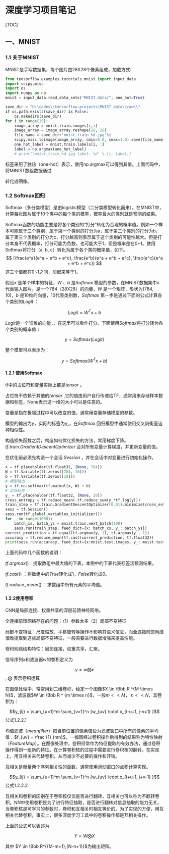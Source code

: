 # 深度学习项目笔记

[TOC]

## 一、MNIST

### 1.1 关于MNIST

MNIST是手写数据集，每个图片由28X28个像素组成，加载方式:

```python
from tensorflow.examples.tutorials.mnist import input_data
import scipy.misc
import os
import numpy as np
mnist = input_data.read_data_sets("MNIST_data/", one_hot=True)

save_dir = "D:\codes\\tensorflow-projects\MNIST_data\\raw\\"
if os.path.exists(save_dir) is False:
    os.makedirs(save_dir)
for i in range(20):
    image_array = mnist.train.images[i,:]
    image_array = image_array.reshape(28, 28)
    file_name = save_dir+'mnist_train_%d.jpg'%i
    scipy.misc.toimage(image_array, cmin=0.0, cmax=1.0).save(file_name)
    one_hot_label = mnist.train.labels[i, :]
    label = np.argmax(one_hot_label)
    # print('mnist_train_%d.jpg label: %d' % (i, label))
```

标签采用了独热（one-hot）表示，使用np.argmax可以得到其值。上面代码中，将MINIST数组数据通过

[scipy.misc.toimage()]: https://blog.csdn.net/c20081052/article/details/80917841

转化成图像。

### 1.2 Softmax回归

Softmax（多分类模型）是由logistic模型（二分类模型转化而来）。在MNIST中，计算每张图片属于10个类中的每个类的概率，概率最大的类别就是预测的结果。

Softmax函数的功能主要是将各个类别的“打分”转化为合理的概率值。例如一个样本可能属于三个类别，属于第一个类别的打分为a，属于第二个类别的打分为b，属于第三个类别的打分为c，打分越高则表示属于这个类别的可能性越大。但是打分本身不代表概率，打分可能为负数，也可能大于1，但是概率是在0~1。使用Softmax将打分（a, b, c）转化为属于各个类的概率值，如下。
$$
(\frac{e^a}{e^a + e^b + e^c}, \frac{e^b}{e^a + e^b + e^c}, \frac{e^c}{e^a + e^b + e^c})
$$
这三个值都在0~1之间，加起来等于1。

假设$x$ 是单个样本的特征，$W$ 、$b$ 是$Softmax$ 模型的参数，在MNIST数据集中$x$ 代表输入图片，是一个784（28X28）的向量，$W$ 是一个矩阵，形状为(784, 10)，$b$ 是10维的向量，10代表类别数，$Softmax$ 第一步是通过下面的公式计算各个类别的$Logit$ ：

$$Logit = W^T x+ b$$

$Logit​$ 是一个10维的向量，，在这里可以看作打分。下面使用$Softmax​$ 将打分转为各个类别的概率值：

$$y = Softmax(Logit)$$

整个模型可以表示为：

$$y = Softmax(W^Tx + b)$$

#### 1.2.1 使用Softmax

tf中的占位符和变量实际上都是$tensor$ 。

占位符不依赖于其他的$tensor$ ,它的值由用户自行传递给TF，通常用来存储样本数据和标签，None表示这一维的大小可以是任意的。

变量是指在极端过程中可以改变的值，通常用变量存储模型的参数。

模型的输出为y，实际的标签为y_，在$Softmax$ 回归模型中通常使用交叉熵衡量这种相似性。

构造损失函数之后，构造如何优化损失的方法，常用梯度下降。$tf.train.GradientDescentOptimizer$ 会对所有变量计算梯度，并更新变量的值。

在优化前必须先构造一个会话 $Session$ ，并在会话中对变量进行初始化操作。

```python
x = tf.placeholder(tf.float32, [None, 784])
W = tf.Variable(tf.zeros([784, 10]))
b = tf.Variable(tf.zeros([10]))
# 模型输出
y = tf.nn.softmax(tf.matmul(x, W) + b)
# 实际标签
y_ = tf.placeholder(tf.float32, [None, 10])
cross_entropy = tf.reduce_mean(-tf.reduce_sum(y_*tf.log(y)))
train_step = tf.train.GradientDescentOptimizer(0.01).minimize(cross_entropy)
sess = tf.Session()
sess.run(tf.global_variables_initializer())
for _ in range(1000):
    batch_xs, batch_ys = mnist.train.next_batch(100)
    sess.run(train_step, feed_dict={x: batch_xs, y_: batch_ys})
correct_prediction = tf.equal(tf.argmax(y, 1), tf.argmax(y_, 1))
accuracy = tf.reduce_mean(tf.cast(correct_prediction, tf.float32))
print(sess.run(accuracy, feed_dict={x:mnist.test.images, y_: mnist.test.labels}))
```



上面代码中几个函数的说明：

$tf.argmax()​$ ：提取数组中最大值的下表，本例中的下表代表标签活预测结果。

$tf.cast()$ ：将数组中的$True$转化成1，$False$转化成0。

$tf.raduce_-mean()$ ：求数组中所有元素的平均值。

#### 1.2.2使用卷积

CNN是局部连接、权重共享的深层前馈神经网络。

全连接前馈网络存在的问题：（1）参数太多（2）局部不变特征

局部不变特征：尺度缩放、平移旋转等操作不影响其语义信息，而全连接前馈网络很难提取到这些局部不变特征，一般需要进行数据增强来提高性能。

卷积网络结构特性：局部连接，权重共享，汇聚。

信号序列$x$和滤波器$w$的卷积定义为

$$y=w\bigotimes x​$$  , $\bigotimes​$ 表示卷积运算 

在图像处理中，常常用到二维卷积，给定一个图像$X \in \Bbb R ^{M \times N}$，滤波器$W \in \Bbb R ^ {m \times n}$，一般$m << M$， $n << N$，其卷积为：

$$y_{ij} = \sum_{u=1}^m \sum_{v=1}^n {w_{uv} \cdot x_{i-u+1, j-v+1} }​$$                 公式1.2.2.1

均值滤波（$mean filter$）把当前位置的像素值设为滤波窗口中所有的像素的平均值：$f_{uv} =  \frac {1} {mn}$，一幅图经过卷积操作后得到的结果称为特性映射（$Feature Map$）。在图像处理中，卷积经常作为特征提取的有效办法，通过卷积操作得到一组新的特征。在计算卷积核的过程中需要进行卷积核的翻转。在实现上，用互相关来代替卷积，从而减少不必要的操作和开销。

互相关是衡量两个序列相关性的函数，通常使用滑动窗口的点积计算实现。

$$y_{ij} = \sum_{u=1}^m \sum_{v=1}^n {w_{uv} \cdot x_{i+u-1, j+v-1} }$$                公式1.2.2.2

互相关和卷积的区别在于卷积核仅仅是否进行翻转，互相关也可以称为不翻转卷积。NN中使用卷积是为了进行特征抽取，是否进行翻转对信息抽取的能力无关。当卷积核是可学习的参数时，卷积和互相关时相互等价的。为了实现的方便，用互相关代替卷积，事实上，很多深度学习工具中的卷积操作都是互相关操作。

上面的公式可以表述为

$$Y=W\bigotimes X$$ 

其中 $Y \in \Bbb R^{{M-m+1},{N-n+1}}$为输出矩阵。







 